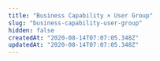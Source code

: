 ```yaml
---
title: "Business Capability × User Group"
slug: "business-capability-user-group"
hidden: false
createdAt: "2020-08-14T07:07:05.348Z"
updatedAt: "2020-08-14T07:07:05.348Z"
---
```

